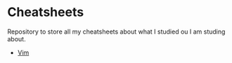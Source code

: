 # Cheatsheets
Repository to store all my cheatsheets about what I studied ou I am studing about.

- [Vim](https://github.com/heldercruvinel/cheatsheets/blob/main/vim/vimcheatsheet.md)
